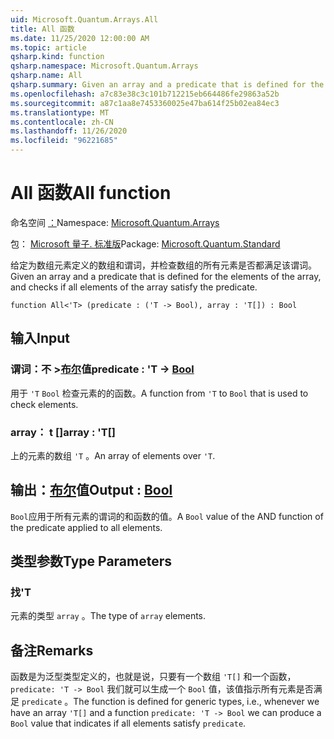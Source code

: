 ```yaml
---
uid: Microsoft.Quantum.Arrays.All
title: All 函数
ms.date: 11/25/2020 12:00:00 AM
ms.topic: article
qsharp.kind: function
qsharp.namespace: Microsoft.Quantum.Arrays
qsharp.name: All
qsharp.summary: Given an array and a predicate that is defined for the elements of the array, and checks if all elements of the array satisfy the predicate.
ms.openlocfilehash: a7c83e38c3c101b712215eb664486fe29863a52b
ms.sourcegitcommit: a87c1aa8e7453360025e47ba614f25b02ea84ec3
ms.translationtype: MT
ms.contentlocale: zh-CN
ms.lasthandoff: 11/26/2020
ms.locfileid: "96221685"
---
```

# <a name="all-function"></a><span data-ttu-id="7b252-102">All 函数</span><span class="sxs-lookup"><span data-stu-id="7b252-102">All function</span></span>

<span data-ttu-id="7b252-103">命名空间 [：](xref:Microsoft.Quantum.Arrays)</span><span class="sxs-lookup"><span data-stu-id="7b252-103">Namespace: [Microsoft.Quantum.Arrays](xref:Microsoft.Quantum.Arrays)</span></span>

<span data-ttu-id="7b252-104">包： [Microsoft 量子. 标准版](https://nuget.org/packages/Microsoft.Quantum.Standard)</span><span class="sxs-lookup"><span data-stu-id="7b252-104">Package: [Microsoft.Quantum.Standard](https://nuget.org/packages/Microsoft.Quantum.Standard)</span></span>


<span data-ttu-id="7b252-105">给定为数组元素定义的数组和谓词，并检查数组的所有元素是否都满足该谓词。</span><span class="sxs-lookup"><span data-stu-id="7b252-105">Given an array and a predicate that is defined for the elements of the array, and checks if all elements of the array satisfy the predicate.</span></span>

```qsharp
function All<'T> (predicate : ('T -> Bool), array : 'T[]) : Bool
```


## <a name="input"></a><span data-ttu-id="7b252-106">输入</span><span class="sxs-lookup"><span data-stu-id="7b252-106">Input</span></span>

### <a name="predicate--t---bool"></a><span data-ttu-id="7b252-107">谓词：不 >[布尔](xref:microsoft.quantum.lang-ref.bool)值</span><span class="sxs-lookup"><span data-stu-id="7b252-107">predicate : 'T -> [Bool](xref:microsoft.quantum.lang-ref.bool)</span></span>

<span data-ttu-id="7b252-108">用于 `'T` `Bool` 检查元素的的函数。</span><span class="sxs-lookup"><span data-stu-id="7b252-108">A function from `'T` to `Bool` that is used to check elements.</span></span>


### <a name="array--t"></a><span data-ttu-id="7b252-109">array： t []</span><span class="sxs-lookup"><span data-stu-id="7b252-109">array : 'T[]</span></span>

<span data-ttu-id="7b252-110">上的元素的数组 `'T` 。</span><span class="sxs-lookup"><span data-stu-id="7b252-110">An array of elements over `'T`.</span></span>



## <a name="output--bool"></a><span data-ttu-id="7b252-111">输出：[布尔](xref:microsoft.quantum.lang-ref.bool)值</span><span class="sxs-lookup"><span data-stu-id="7b252-111">Output : [Bool](xref:microsoft.quantum.lang-ref.bool)</span></span>

<span data-ttu-id="7b252-112">`Bool`应用于所有元素的谓词的和函数的值。</span><span class="sxs-lookup"><span data-stu-id="7b252-112">A `Bool` value of the AND function of the predicate applied to all elements.</span></span>

## <a name="type-parameters"></a><span data-ttu-id="7b252-113">类型参数</span><span class="sxs-lookup"><span data-stu-id="7b252-113">Type Parameters</span></span>

### <a name="t"></a><span data-ttu-id="7b252-114">找</span><span class="sxs-lookup"><span data-stu-id="7b252-114">'T</span></span>

<span data-ttu-id="7b252-115">元素的类型 `array` 。</span><span class="sxs-lookup"><span data-stu-id="7b252-115">The type of `array` elements.</span></span>

## <a name="remarks"></a><span data-ttu-id="7b252-116">备注</span><span class="sxs-lookup"><span data-stu-id="7b252-116">Remarks</span></span>

<span data-ttu-id="7b252-117">函数是为泛型类型定义的，也就是说，只要有一个数组 `'T[]` 和一个函数， `predicate: 'T -> Bool` 我们就可以生成一个 `Bool` 值，该值指示所有元素是否满足 `predicate` 。</span><span class="sxs-lookup"><span data-stu-id="7b252-117">The function is defined for generic types, i.e., whenever we have an array `'T[]` and a function `predicate: 'T -> Bool` we can produce a `Bool` value that indicates if all elements satisfy `predicate`.</span></span>